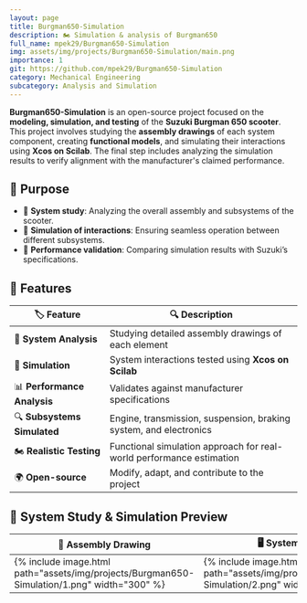 ```yaml
---
layout: page
title: Burgman650-Simulation
description: 🏍️ Simulation & analysis of Burgman650
full_name: mpek29/Burgman650-Simulation
img: assets/img/projects/Burgman650-Simulation/main.png
importance: 1
git: https://github.com/mpek29/Burgman650-Simulation
category: Mechanical Engineering
subcategory: Analysis and Simulation
---
```



**Burgman650-Simulation** is an open-source project focused on the **modeling, simulation, and testing** of the **Suzuki Burgman 650 scooter**. This project involves studying the **assembly drawings** of each system component, creating **functional models**, and simulating their interactions using **Xcos on Scilab**. The final step includes analyzing the simulation results to verify alignment with the manufacturer's claimed performance.  

## 🎯 Purpose

- 📜 **System study**: Analyzing the overall assembly and subsystems of the scooter.
- 🔄 **Simulation of interactions**: Ensuring seamless operation between different subsystems.
- 🏁 **Performance validation**: Comparing simulation results with Suzuki’s specifications.

## 📝 Features

| 🏷️ Feature        | 🔍 Description |
|----------------|-------------|
| 📑 **System Analysis** | Studying detailed assembly drawings of each element |
| 🔄 **Simulation** | System interactions tested using **Xcos on Scilab** |
| 📊 **Performance Analysis** | Validates against manufacturer specifications |
| 🔍 **Subsystems Simulated** | Engine, transmission, suspension, braking system, and electronics |
| 🏍️ **Realistic Testing** | Functional simulation approach for real-world performance estimation |
| 🌍 **Open-source** | Modify, adapt, and contribute to the project |

## 📐 System Study & Simulation Preview

| 📜 Assembly Drawing | 🖥️ System Model | 🏗️ Simulation |
|-----------|-----------|-----------|
| {% include image.html path="assets/img/projects/Burgman650-Simulation/1.png" width="300" %} | {% include image.html path="assets/img/projects/Burgman650-Simulation/2.png" width="300" %} | {% include image.html path="assets/img/projects/Burgman650-Simulation/3.png" width="300" %} |

